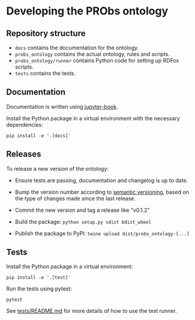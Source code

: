 # Developing the PRObs ontology

## Repository structure

- `docs` contains the documentation for the ontology.
- `probs_ontology` contains the actual ontology, rules and scripts.
- `probs_ontology/runner` contains Python code for setting up RDFox scripts.
- `tests` contains the tests.

## Documentation

Documentation is written using [jupyter-book](https://jupyterbook.org).

Install the Python package in a virtual environment with the necessary dependencies:

```shell
pip install -e '.[docs]'
```

## Releases

To release a new version of the ontology:

- Ensure tests are passing, documentation and changelog is up to date.

- Bump the version number according to [semantic versioning](https://semver.org/), based on the type of changes made since the last release.

- Commit the new version and tag a release like "v0.1.2"

- Build the package: `python setup.py sdist bdist_wheel`

- Publish the package to PyPI: `twine upload dist/probs_ontology-[...]`

## Tests

Install the Python package in a virtual environment:

```shell
pip install -e '.[test]'
```

Run the tests using pytest:

```shell
pytest
```

See [tests/README.md](tests/README.md) for more details of how to use the test runner.
